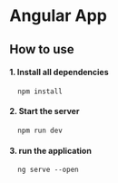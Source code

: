 
# Angular App




## How to use

#### 1. Install all dependencies

```
  npm install
```

#### 2. Start the server

```
  npm run dev
```

#### 3. run the application

```
  ng serve --open
```


